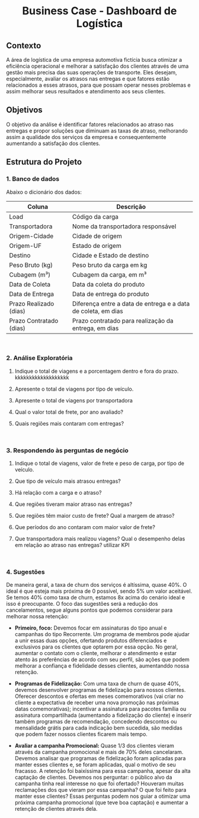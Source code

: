 <h1 align="center">Business Case - Dashboard de Logística</h1>

## Contexto
A área de logística de uma empresa automotiva fictícia busca otimizar a eficiência operacional e melhorar a satisfação dos clientes através de uma gestão mais precisa das suas operações de transporte. Eles desejam, especialmente, avaliar os atrasos nas entregas e que fatores estão relacionados a esses atrasos, para que possam operar nesses problemas e assim melhorar seus resultados e atendimento aos seus clientes.

## Objetivos
O objetivo da análise é identificar fatores relacionados ao atraso nas entregas e propor soluções que diminuam as taxas de atraso, melhorando assim a qualidade dos serviços da empresa e consequentemente aumentando a satisfação dos clientes.

## Estrutura do Projeto
### 1. Banco de dados
Abaixo o dicionário dos dados:

| Coluna | Descrição |
|--------|-----------|
| Load                    | Código da carga |
| Transportadora          | Nome da transportadora responsável |
| Origem-Cidade           | Cidade de origem |
| Origem-UF               | Estado de origem |
| Destino                 | Cidade e Estado de destino |
| Peso Bruto (kg)         | Peso bruto da carga em kg |
| Cubagem (m³)            | Cubagem da carga, em m³ |
| Data de Coleta          | Data da coleta do produto |
| Data de Entrega         | Data de entrega do produto |
| Prazo Realizado (dias)  | Diferença entre a data de entrega e a data de coleta, em dias |
| Prazo Contratado (dias) | Prazo contratado para realização da entrega, em dias |

<br>

### 2. Análise Exploratória

1. Indique o total de viagens e a porcentagem dentro e fora do prazo.
   kkkkkkkkkkkkkkkkkkk

3. Apresente o total de viagens por tipo de veículo.

4. Apresente o total de viagens por transportadora

5. Qual o valor total de frete, por ano avaliado?

6. Quais regiões mais contaram com entregas?

<br>

### 3. Respondendo às perguntas de negócio

1. Indique o total de viagens, valor de frete e peso de carga, por tipo de veículo.

2. Que tipo de veículo mais atrasou entregas?

3. Há relação com a carga e o atraso?

4. Que regiões tiveram maior atraso nas entregas?

5. Que regiões têm maior custo de frete? Qual a margem de atraso?

6. Que períodos do ano contaram com maior valor de frete?

7. Que transportadora mais realizou viagens? Qual o desempenho delas em relação ao atraso nas entregas? utilizar KPI


<br>

### 4. Sugestões
De maneira geral, a taxa de churn dos serviços é altíssima, quase 40%. O ideal é que esteja mais próxima de 0 possível, sendo 5% um valor aceitável. Se temos 40% como taxa de churn, estamos 8x acima do cenário ideal e isso é preocupante. O foco das sugestões será a redução dos cancelamentos, segue alguns pontos que podemos considerar para melhorar nossa retenção:

* **Primeiro, foco:** Devemos focar em assinaturas do tipo anual e campanhas do tipo Recorrente. Um programa de membros pode ajudar a unir essas duas opções, ofertando produtos diferenciados e exclusivos para os clientes que optarem por essa opção. No geral, aumentar o contato com o cliente, melhorar o atendimento e estar atento às preferências de acordo com seu perfil, são ações que podem melhorar a confiança e fidelidade desses clientes, aumentanddo nossa retenção.

* **Programas de Fidelização:** Com uma taxa de churn de quase 40%, devemos desenvolver programas de fidelização para nossos clientes. Oferecer descontos e ofertas em meses comemorativos (vai criar no cliente a expectativa de receber uma nova promoção nas próximas datas comemorativas); incentivar a assinatura para pacotes família ou assinatura compartilhada (aumentando a fidelização do cliente) e inserir também programas de recomendação, concedendo descontos ou mensalidade grátis para cada indicação bem sucedida, são medidas que podem fazer nossos clientes ficarem mais tempo.

* **Avaliar a campanha Promocional:**  Quase 1/3 dos clientes vieram através da campanha promocional e mais de 70% deles cancelaram. Devemos analisar que programas de fidelização foram aplicadas para manter esses clientes e, se foram aplicadas, qual o motivo de seu fracasso. A retenção foi baixíssima para essa campanha, apesar da alta captação de clientes. Devemos nos perguntar: o público alvo da campanha tinha real interesse no que foi ofertado? Houveram muitas reclamações dos que vieram por essa campanha? O que foi feito para manter esse clientes? Essas perguntas podem nos guiar a otimizar uma próxima campanha promocional (que teve boa captação) e aumentar a retenção de clientes através dela.
